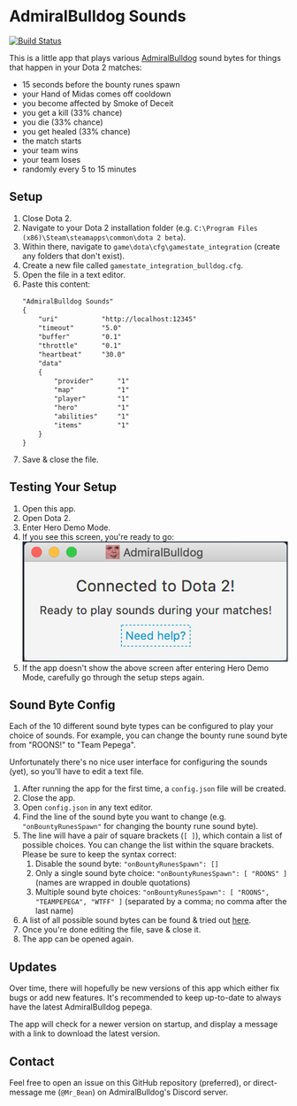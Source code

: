 # AdmiralBulldog Sounds

[![Build Status](https://travis-ci.org/MrBean355/dota2-integration.svg?branch=master)](https://travis-ci.org/MrBean355/dota2-integration)

This is a little app that plays various [AdmiralBulldog](https://www.twitch.tv/admiralbulldog) sound bytes for things that happen in your Dota 2 matches: 
- 15 seconds before the bounty runes spawn
- your Hand of Midas comes off cooldown
- you become affected by Smoke of Deceit
- you get a kill (33% chance)
- you die (33% chance)
- you get healed (33% chance)
- the match starts
- your team wins
- your team loses
- randomly every 5 to 15 minutes

## Setup
1. Close Dota 2.
2. Navigate to your Dota 2 installation folder (e.g. `C:\Program Files (x86)\Steam\steamapps\common\dota 2 beta`).
3. Within there, navigate to `game\dota\cfg\gamestate_integration` (create any folders that don't exist).
4. Create a new file called `gamestate_integration_bulldog.cfg`.
5. Open the file in a text editor.
6. Paste this content:
    ```
    "AdmiralBulldog Sounds"
    {
        "uri"           "http://localhost:12345"
        "timeout"       "5.0"
        "buffer"        "0.1"
        "throttle"      "0.1"
        "heartbeat"     "30.0"
        "data"
        {
            "provider"      "1"
            "map"           "1"
            "player"        "1"
            "hero"          "1"
            "abilities"     "1"
            "items"         "1"
        }
    }
    ```
7. Save & close the file.

## Testing Your Setup
1. Open this app.
2. Open Dota 2.
3. Enter Hero Demo Mode.
4. If you see this screen, you're ready to go:
    ![Complete](docs/setup_complete.png)
5. If the app doesn't show the above screen after entering Hero Demo Mode, carefully go through the setup steps again.

## Sound Byte Config
Each of the 10 different sound byte types can be configured to play your choice of sounds.
For example, you can change the bounty rune sound byte from "ROONS!" to "Team Pepega".

Unfortunately there's no nice user interface for configuring the sounds (yet), so you'll have to edit a text file.
1. After running the app for the first time, a `config.json` file will be created.
2. Close the app.
3. Open `config.json` in any text editor.
4. Find the line of the sound byte you want to change (e.g. `"onBountyRunesSpawn"` for changing the bounty rune sound byte).
5. The line will have a pair of square brackets (`[ ]`), which contain a list of possible choices. You can change the list within the square brackets. Please be sure to keep the syntax correct:
    1. Disable the sound byte: `"onBountyRunesSpawn": []`
    2. Only a single sound byte choice: `"onBountyRunesSpawn": [ "ROONS" ]` (names are wrapped in double quotations)
    3. Multiple sound byte choices: `"onBountyRunesSpawn": [ "ROONS", "TEAMPEPEGA", "WTFF" ]` (separated by a comma; no comma after the last name)
6. A list of all possible sound bytes can be found & tried out [here](http://chatbot.admiralbulldog.live/playsounds).
7. Once you're done editing the file, save & close it.
8. The app can be opened again.

## Updates
Over time, there will hopefully be new versions of this app which either fix bugs or add new features.
It's recommended to keep up-to-date to always have the latest AdmiralBulldog pepega.

The app will check for a newer version on startup, and display a message with a link to download the latest version.

## Contact
Feel free to open an issue on this GitHub repository (preferred), or direct-message me (`@Mr_Bean`) on AdmiralBulldog's Discord server.